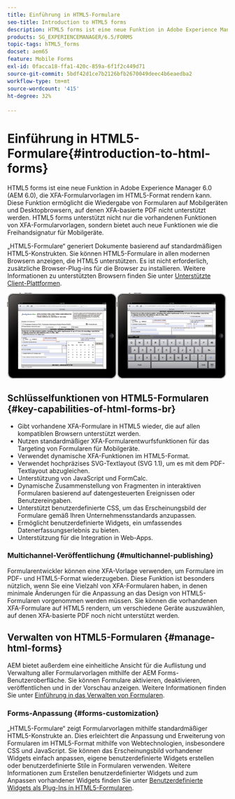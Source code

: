 ```yaml
---
title: Einführung in HTML5-Formulare
seo-title: Introduction to HTML5 forms
description: HTML5 forms ist eine neue Funktion in Adobe Experience Manager 6.0 (AEM 6.0), die XFA-Formularvorlagen im HTML5-Format rendern kann.
products: SG_EXPERIENCEMANAGER/6.5/FORMS
topic-tags: hTML5_forms
docset: aem65
feature: Mobile Forms
exl-id: 0facca18-ffa1-420c-859a-6f1f2c449d71
source-git-commit: 5bdf42d1ce7b2126bfb2670049deec4b6eaedba2
workflow-type: tm+mt
source-wordcount: '415'
ht-degree: 32%

---
```


# Einführung in HTML5-Formulare{#introduction-to-html-forms}

HTML5 forms ist eine neue Funktion in Adobe Experience Manager 6.0 (AEM 6.0), die XFA-Formularvorlagen im HTML5-Format rendern kann. Diese Funktion ermöglicht die Wiedergabe von Formularen auf Mobilgeräten und Desktopbrowsern, auf denen XFA-basierte PDF nicht unterstützt werden. HTML5 forms unterstützt nicht nur die vorhandenen Funktionen von XFA-Formularvorlagen, sondern bietet auch neue Funktionen wie die Freihandsignatur für Mobilgeräte.

„HTML5-Formulare“ generiert Dokumente basierend auf standardmäßigen HTML5-Konstrukten. Sie können HTML5-Formulare in allen modernen Browsern anzeigen, die HTML5 unterstützen. Es ist nicht erforderlich, zusätzliche Browser-Plug-ins für die Browser zu installieren. Weitere Informationen zu unterstützten Browsern finden Sie unter [Unterstützte Client-Plattformen](https://adobe.com/go/learn_aemforms_supportedplatforms_63_de).

![HTML5-Formularvorschau](do-not-localize/mobile_form_on_an_ipad_date_14.png)

## Schlüsselfunktionen von HTML5-Formularen {#key-capabilities-of-html-forms-br}

* Gibt vorhandene XFA-Formulare in HTML5 wieder, die auf allen kompatiblen Browsern unterstützt werden.
* Nutzen standardmäßiger XFA-Formularentwurfsfunktionen für das Targeting von Formularen für Mobilgeräte.
* Verwendet dynamische XFA-Funktionen im HTML5-Format.
* Verwendet hochpräzises SVG-Textlayout (SVG 1.1), um es mit dem PDF-Textlayout abzugleichen.
* Unterstützung von JavaScript und FormCalc.
* Dynamische Zusammenstellung von Fragmenten in interaktiven Formularen basierend auf datengesteuerten Ereignissen oder Benutzereingaben.
* Unterstützt benutzerdefinierte CSS, um das Erscheinungsbild der Formulare gemäß Ihren Unternehmensstandards anzupassen.
* Ermöglicht benutzerdefinierte Widgets, ein umfassendes Datenerfassungserlebnis zu bieten.
* Unterstützung für die Integration in Web-Apps.

### Multichannel-Veröffentlichung {#multichannel-publishing}

Formularentwickler können eine XFA-Vorlage verwenden, um Formulare im PDF- und HTML5-Format wiederzugeben. Diese Funktion ist besonders nützlich, wenn Sie eine Vielzahl von XFA-Formularen haben, in denen minimale Änderungen für die Anpassung an das Design von HTML5-Formularen vorgenommen werden müssen. Sie können die vorhandenen XFA-Formulare auf HTML5 rendern, um verschiedene Geräte auszuwählen, auf denen XFA-basierte PDF noch nicht unterstützt werden.

## Verwalten von HTML5-Formularen {#manage-html-forms}

AEM bietet außerdem eine einheitliche Ansicht für die Auflistung und Verwaltung aller Formularvorlagen mithilfe der AEM Forms-Benutzeroberfläche. Sie können Formulare aktivieren, deaktivieren, veröffentlichen und in der Vorschau anzeigen. Weitere Informationen finden Sie unter [Einführung in das Verwalten von Formularen](../../forms/using/introduction-managing-forms.md).

### Forms-Anpassung {#forms-customization}

„HTML5-Formulare“ zeigt Formularvorlagen mithilfe standardmäßiger HTML5-Konstrukte an. Dies erleichtert die Anpassung und Erweiterung von Formularen im HTML5-Format mithilfe von Webtechnologien, insbesondere CSS und JavaScript. Sie können das Erscheinungsbild vorhandener Widgets einfach anpassen, eigene benutzerdefinierte Widgets erstellen oder benutzerdefinierte Stile in Formularen verwenden. Weitere Informationen zum Erstellen benutzerdefinierter Widgets und zum Anpassen vorhandener Widgets finden Sie unter [Benutzerdefinierte Widgets als Plug-Ins in HTML5-Formularen](../../forms/using/custom-widgets.md).
